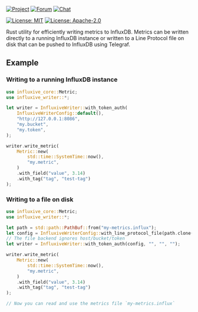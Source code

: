 [![Project](https://img.shields.io/badge/project-holochain-blue)](http://holochain.org/)
[![Forum](https://img.shields.io/badge/chat-forum%2eholochain%2enet-blue)](https://forum.holochain.org)
[![Chat](https://img.shields.io/badge/chat-chat%2eholochain%2enet-blue)](https://chat.holochain.org)

[![License: MIT](https://img.shields.io/badge/License-MIT-blue)](https://opensource.org/licenses/MIT)
[![License: Apache-2.0](https://img.shields.io/badge/License-Apache%202.0-blue)](https://www.apache.org/licenses/LICENSE-2.0)

<!-- cargo-rdme start -->

Rust utility for efficiently writing metrics to InfluxDB.
Metrics can be written directly to a running InfluxDB instance or
written to a Line Protocol file on disk that can be pushed to InfluxDB using Telegraf.

## Example

### Writing to a running InfluxDB instance

```rust
use influxive_core::Metric;
use influxive_writer::*;

let writer = InfluxiveWriter::with_token_auth(
    InfluxiveWriterConfig::default(),
    "http://127.0.0.1:8086",
    "my.bucket",
    "my.token",
);

writer.write_metric(
    Metric::new(
        std::time::SystemTime::now(),
        "my.metric",
    )
    .with_field("value", 3.14)
    .with_tag("tag", "test-tag")
);
```

### Writing to a file on disk

```rust
use influxive_core::Metric;
use influxive_writer::*;

let path = std::path::PathBuf::from("my-metrics.influx");
let config = InfluxiveWriterConfig::with_line_protocol_file(path.clone());
// The file backend ignores host/bucket/token
let writer = InfluxiveWriter::with_token_auth(config, "", "", "");

writer.write_metric(
    Metric::new(
        std::time::SystemTime::now(),
        "my.metric",
    )
    .with_field("value", 3.14)
    .with_tag("tag", "test-tag")
);

// Now you can read and use the metrics file `my-metrics.influx`

```

<!-- cargo-rdme end -->
